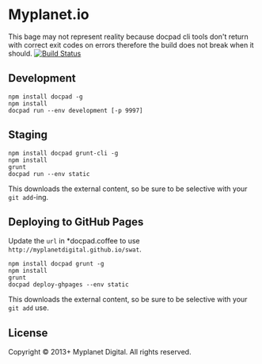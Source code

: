 # Myplanet.io

This bage may not represent reality because docpad cli tools don't return with correct exit codes on errors therefore the build does not break when it should.
[![Build Status](https://magnum.travis-ci.com/myplanetdigital/swat.png?token=PfDoSbUzTy6wJdrqu2LE&branch=master)](https://magnum.travis-ci.com/myplanetdigital/swat)

## Development
	
	npm install docpad -g
	npm install
	docpad run --env development [-p 9997]

## Staging

	npm install docpad grunt-cli -g
	npm install
	grunt
	docpad run --env static

This downloads the external content, so be sure to be selective with your `git add`-ing.

## Deploying to GitHub Pages

Update the `url` in *docpad.coffee to use `http://myplanetdigital.github.io/swat`.

	npm install docpad grunt -g
	npm install
	grunt
	docpad deploy-ghpages --env static

This downloads the external content, so be sure to be selective with your `git add` use.

## License

Copyright © 2013+ Myplanet Digital. All rights reserved.
